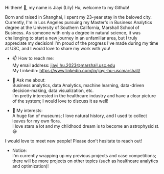 Hi there! 👋, my name is Jiayi (Lily) Hu, welcome to my Github!

Born and raised in Shanghai, I spent my 23-year stay in the beloved city. Currently, I'm in Los Angeles pursuing my Master's in Business Analytics degree at the University of Southern California, Marshall School of Business. As someone with only a degree in natural science, it was challenging to start a new journey in an unfamiliar area, but I truly appreciate my decision! I'm proud of the progress I've made during my time at USC, and I would love to share my work with you!

- 📫 How to reach me:<br>
  My email address: jiayi.hu.2023@marshall.usc.edu<br>
  My LinkedIn: https://www.linkedin.com/in/jiayi-hu-uscmarshall/

- 💬 Ask me about:<br>
  Business analytics, data Analytics, machine learning, data-driven decision-making, data visualization, etc.<br>
  I'm pretty interested in the healthcare industry and have a clear picture of the system; I would love to discuss it as well!

- 🔭 My interests:<br>
  A huge fan of museums; I love natural history, and I used to collect leaves for my own flora.<br>
  I love stars a lot and my childhood dream is to become an astrophysicist. 😆


I would love to meet new people! Please don't hesitate to reach out!
  
  
- Notice: <br>
I'm currently wrapping up my previous projects and case competitions; there will be more projects on other topics (such as healthcare analytics and optimization)!



<!--
**HuLilyowo/HuLilyowo** is a special repository because its `README.md` (this file) appears on your GitHub profile.

Here are some ideas to get you started:

- 🔭 I’m currently working on ...
- 🌱 I’m currently learning ...
- 👯 I’m looking to collaborate on ...
- 🤔 I’m looking for help with...
- 💬 Ask me about ...
- 📫 How to reach me: ...
- 😄 Pronouns: ...
- ⚡ Fun fact:...
-->
